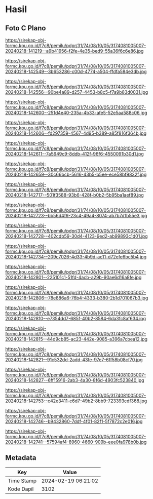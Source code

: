 # Hasil

## Foto C Plano

https://sirekap-obj-formc.kpu.go.id/f7c8/pemilu/pdpr/31/74/08/10/05/3174081005007-20240218-141219--a9b41956-f2fe-4e35-bed9-55a36f6c6e86.jpg

https://sirekap-obj-formc.kpu.go.id/f7c8/pemilu/pdpr/31/74/08/10/05/3174081005007-20240218-142549--3b653286-c00d-4774-a504-ffdfa584e3db.jpg

https://sirekap-obj-formc.kpu.go.id/f7c8/pemilu/pdpr/31/74/08/10/05/3174081005007-20240218-142556--90be4a89-d257-4453-b8c5-f7a9b83d0031.jpg

https://sirekap-obj-formc.kpu.go.id/f7c8/pemilu/pdpr/31/74/08/10/05/3174081005007-20240218-142600--251d4e40-235a-4b33-afe5-52e5aa588c06.jpg

https://sirekap-obj-formc.kpu.go.id/f7c8/pemilu/pdpr/31/74/08/10/05/3174081005007-20240218-142606--fd297359-4567-4d95-b389-a85f816f364b.jpg

https://sirekap-obj-formc.kpu.go.id/f7c8/pemilu/pdpr/31/74/08/10/05/3174081005007-20240218-142611--7a5649c9-8ddb-412f-96f6-4550091b30d1.jpg

https://sirekap-obj-formc.kpu.go.id/f7c8/pemilu/pdpr/31/74/08/10/05/3174081005007-20240218-142659--30c66bcb-5616-43b5-b5ee-ece58bf9832f.jpg

https://sirekap-obj-formc.kpu.go.id/f7c8/pemilu/pdpr/31/74/08/10/05/3174081005007-20240218-142717--501f3588-93b6-428f-b0b2-5b95ba1aef89.jpg

https://sirekap-obj-formc.kpu.go.id/f7c8/pemilu/pdpr/31/74/08/10/05/3174081005007-20240218-142723--bb56d4f9-23c4-49a4-8074-ab7b7d1b55e3.jpg

https://sirekap-obj-formc.kpu.go.id/f7c8/pemilu/pdpr/31/74/08/10/05/3174081005007-20240218-142728--402cdb59-30d4-4123-9ed2-ab99893c1d01.jpg

https://sirekap-obj-formc.kpu.go.id/f7c8/pemilu/pdpr/31/74/08/10/05/3174081005007-20240218-142734--209c7026-4d33-4b9d-ac11-d72efe6bc5b4.jpg

https://sirekap-obj-formc.kpu.go.id/f7c8/pemilu/pdpr/31/74/08/10/05/3174081005007-20240218-142801--225101c1-51fd-4acb-a29b-90ae6d16a8fe.jpg

https://sirekap-obj-formc.kpu.go.id/f7c8/pemilu/pdpr/31/74/08/10/05/3174081005007-20240218-142806--78e886a6-76b4-4333-b380-2b1d701067b3.jpg

https://sirekap-obj-formc.kpu.go.id/f7c8/pemilu/pdpr/31/74/08/10/05/3174081005007-20240218-142810--e7354dd7-685f-40b2-8584-6da3fc8af634.jpg

https://sirekap-obj-formc.kpu.go.id/f7c8/pemilu/pdpr/31/74/08/10/05/3174081005007-20240218-142815--44d9cb85-ac23-442e-9085-a396a7cbea12.jpg

https://sirekap-obj-formc.kpu.go.id/f7c8/pemilu/pdpr/31/74/08/10/05/3174081005007-20240218-142821--91c532dd-2add-43fe-97e7-6ff58b08cf70.jpg

https://sirekap-obj-formc.kpu.go.id/f7c8/pemilu/pdpr/31/74/08/10/05/3174081005007-20240218-142827--6ff15916-2ab3-4a30-8f6d-4903fc523840.jpg

https://sirekap-obj-formc.kpu.go.id/f7c8/pemilu/pdpr/31/74/08/10/05/3174081005007-20240218-142753--c42e3411-c6d7-49b2-8bb9-723393cdf368.jpg

https://sirekap-obj-formc.kpu.go.id/f7c8/pemilu/pdpr/31/74/08/10/05/3174081005007-20240218-142746--b9432860-7ddf-4f01-82f1-5f7872c2e016.jpg

https://sirekap-obj-formc.kpu.go.id/f7c8/pemilu/pdpr/31/74/08/10/05/3174081005007-20240218-142741--57594af4-8960-4660-909b-eee0fa978b0b.jpg


## Metadata

| Key        | Value               |
| ---------- | ------------------- |
| Time Stamp | 2024-02-19 06:21:02 |
| Kode Dapil | 3102                |



